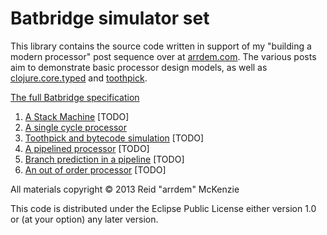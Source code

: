 # Batbridge simulator set

This library contains the source code written in support of my "building a modern
processor" post sequence over at [arrdem.com](http://arrdem.com). The various
posts aim to demonstrate basic processor design models, as well as
[clojure.core.typed](https://github.com/clojure/core.typed) and
[toothpick](https://github.com/arrdem/toothpick).

[The full Batbridge specification](doc/batbridge.md)

 1. [A Stack Machine]() [TODO]
 2. [A single cycle processor](http://arrdem.com/2013/11/03/a-single-cycle-processor.html)
 3. [Toothpick and bytecode simulation]() [TODO]
 4. [A pipelined processor]() [TODO]
 5. [Branch prediction in a pipeline]() [TODO]
 6. [An out of order processor]() [TODO]

All materials copyright © 2013 Reid "arrdem" McKenzie

This code is distributed under the Eclipse Public License either version 1.0 or
(at your option) any later version.
